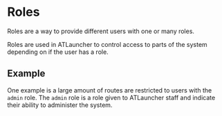 # Roles
Roles are a way to provide different users with one or many roles.

Roles are used in ATLauncher to control access to parts of the system depending on if the user has a role.

## Example
One example is a large amount of routes are restricted to users with the `admin` role. The `admin` role is a role given to ATLauncher staff and indicate their ability to administer the system.